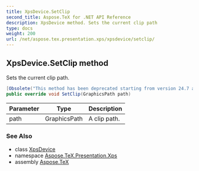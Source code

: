 ```yaml
---
title: XpsDevice.SetClip
second_title: Aspose.TeX for .NET API Reference
description: XpsDevice method. Sets the current clip path
type: docs
weight: 200
url: /net/aspose.tex.presentation.xps/xpsdevice/setclip/
---
```

## XpsDevice.SetClip method

Sets the current clip path.

```csharp
[Obsolete("This method has been deprecated starting from version 24.7 and will be hidden in version 24.10.")]
public override void SetClip(GraphicsPath path)
```

| Parameter | Type | Description |
| --- | --- | --- |
| path | GraphicsPath | A clip path. |

### See Also

* class [XpsDevice](../)
* namespace [Aspose.TeX.Presentation.Xps](../../xpsdevice/)
* assembly [Aspose.TeX](../../../)


